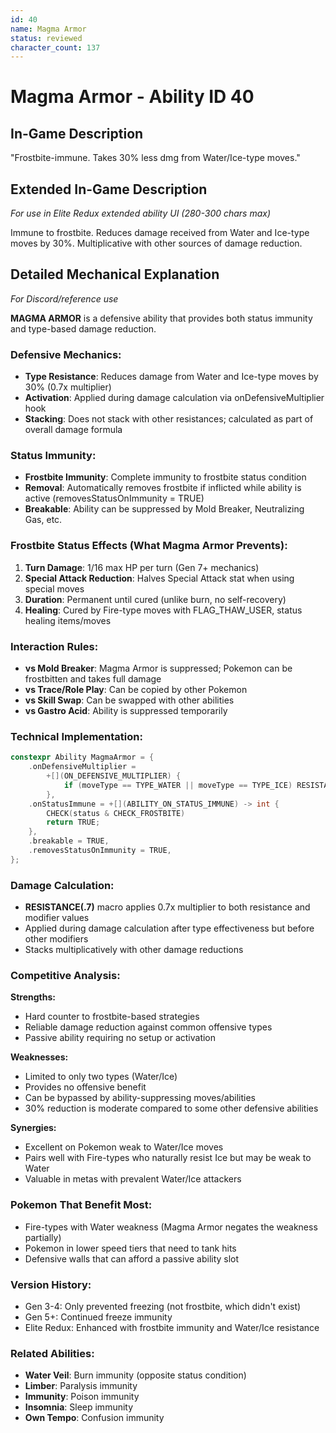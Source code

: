 ```yaml
---
id: 40
name: Magma Armor
status: reviewed
character_count: 137
---
```


# Magma Armor - Ability ID 40

## In-Game Description
"Frostbite-immune. Takes 30% less dmg from Water/Ice-type moves."

## Extended In-Game Description
*For use in Elite Redux extended ability UI (280-300 chars max)*

Immune to frostbite. Reduces damage received from Water and Ice-type moves by 30%. Multiplicative with other sources of damage reduction. 

## Detailed Mechanical Explanation
*For Discord/reference use*

**MAGMA ARMOR** is a defensive ability that provides both status immunity and type-based damage reduction.

### Defensive Mechanics:
- **Type Resistance**: Reduces damage from Water and Ice-type moves by 30% (0.7x multiplier)
- **Activation**: Applied during damage calculation via onDefensiveMultiplier hook
- **Stacking**: Does not stack with other resistances; calculated as part of overall damage formula

### Status Immunity:
- **Frostbite Immunity**: Complete immunity to frostbite status condition
- **Removal**: Automatically removes frostbite if inflicted while ability is active (removesStatusOnImmunity = TRUE)
- **Breakable**: Ability can be suppressed by Mold Breaker, Neutralizing Gas, etc.

### Frostbite Status Effects (What Magma Armor Prevents):
1. **Turn Damage**: 1/16 max HP per turn (Gen 7+ mechanics)
2. **Special Attack Reduction**: Halves Special Attack stat when using special moves
3. **Duration**: Permanent until cured (unlike burn, no self-recovery)
4. **Healing**: Cured by Fire-type moves with FLAG_THAW_USER, status healing items/moves

### Interaction Rules:
- **vs Mold Breaker**: Magma Armor is suppressed; Pokemon can be frostbitten and takes full damage
- **vs Trace/Role Play**: Can be copied by other Pokemon
- **vs Skill Swap**: Can be swapped with other abilities
- **vs Gastro Acid**: Ability is suppressed temporarily

### Technical Implementation:
```c
constexpr Ability MagmaArmor = {
    .onDefensiveMultiplier =
        +[](ON_DEFENSIVE_MULTIPLIER) {
            if (moveType == TYPE_WATER || moveType == TYPE_ICE) RESISTANCE(.7);
        },
    .onStatusImmune = +[](ABILITY_ON_STATUS_IMMUNE) -> int {
        CHECK(status & CHECK_FROSTBITE)
        return TRUE;
    },
    .breakable = TRUE,
    .removesStatusOnImmunity = TRUE,
};
```

### Damage Calculation:
- **RESISTANCE(.7)** macro applies 0.7x multiplier to both resistance and modifier values
- Applied during damage calculation after type effectiveness but before other modifiers
- Stacks multiplicatively with other damage reductions

### Competitive Analysis:
**Strengths:**
- Hard counter to frostbite-based strategies
- Reliable damage reduction against common offensive types
- Passive ability requiring no setup or activation

**Weaknesses:**
- Limited to only two types (Water/Ice)
- Provides no offensive benefit
- Can be bypassed by ability-suppressing moves/abilities
- 30% reduction is moderate compared to some other defensive abilities

**Synergies:**
- Excellent on Pokemon weak to Water/Ice moves
- Pairs well with Fire-types who naturally resist Ice but may be weak to Water
- Valuable in metas with prevalent Water/Ice attackers

### Pokemon That Benefit Most:
- Fire-types with Water weakness (Magma Armor negates the weakness partially)
- Pokemon in lower speed tiers that need to tank hits
- Defensive walls that can afford a passive ability slot

### Version History:
- Gen 3-4: Only prevented freezing (not frostbite, which didn't exist)
- Gen 5+: Continued freeze immunity
- Elite Redux: Enhanced with frostbite immunity and Water/Ice resistance

### Related Abilities:
- **Water Veil**: Burn immunity (opposite status condition)
- **Limber**: Paralysis immunity 
- **Immunity**: Poison immunity
- **Insomnia**: Sleep immunity
- **Own Tempo**: Confusion immunity